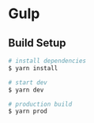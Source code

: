# Gulp

## Build Setup

```bash
# install dependencies
$ yarn install

# start dev
$ yarn dev

# production build
$ yarn prod

```
